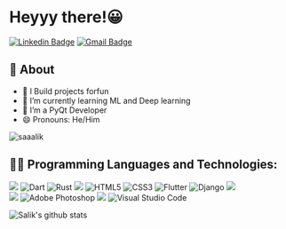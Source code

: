 # Heyyy there!😀

[![Linkedin Badge](https://img.shields.io/badge/-mdsalik-c1387a?style=social&logo=Linkedin&logoColor=c1387a&link=https://www.linkedin.com/in/md-salik-75a5021b8/)](https://www.linkedin.com/in/md-salik-75a5021b8/)
[![Gmail Badge](https://img.shields.io/badge/-Gmail-c1387a?style=social&logo=Gmail&logoColor=c1387a&link=mailto:mdsaaalik@gmail.com)](mailto:mdsaaalik@gmail.com)

## 🧐 About
- 🔭 I Build projects forfun
- 🌱 I’m currently learning ML and Deep learning
- 👯 I’m a PyQt Developer
- 😄 Pronouns: He/Him

<p align="left"> <img src=https://komarev.com/ghpvc/?username=saaalik alt=saaalik ?color=white ?labelColor=c1387a/></p>


## 👨‍💻 Programming Languages and Technologies:

<p>
<img src="https://img.shields.io/badge/Python-14354C?style=for-the-badge&logo=python&logoColor=white" />
<img alt="Dart" src="https://img.shields.io/badge/dart-%230175C2.svg?style=for-the-badge&logo=dart&logoColor=white"/>
<img alt="Rust" src="https://img.shields.io/badge/rust-%23000000.svg?style=for-the-badge&logo=rust&logoColor=white"/>
<img src="https://img.shields.io/badge/C%2B%2B-00599C?style=for-the-badge&logo=c%2B%2B&logoColor=white" />
<img alt="HTML5" src="https://img.shields.io/badge/html5-%23E34F26.svg?style=for-the-badge&logo=html5&logoColor=white"/>
<img alt="CSS3" src="https://img.shields.io/badge/css3-%231572B6.svg?style=for-the-badge&logo=css3&logoColor=white"/>
<img alt="Flutter" src="https://img.shields.io/badge/Flutter-%2302569B.svg?style=for-the-badge&logo=Flutter&logoColor=white" />
<img alt="Django" src="https://img.shields.io/badge/django-%23092E20.svg?style=for-the-badge&logo=django&logoColor=white"/>
<img src="https://img.shields.io/badge/MySQL-4479A1?style=for-the-badge&logo=MySQL&logoColor=white" />
<br>
<img src="https://img.shields.io/badge/Jupyter-F37626?style=for-the-badge&logo=Jupyter&logoColor=white" />
<img alt="Adobe Photoshop" src="https://img.shields.io/badge/adobephotoshop-%2331A8FF.svg?style=for-the-badge&logo=adobephotoshop&logoColor=white"/>
<img src="https://img.shields.io/badge/Canva-00C4CC?style=for-the-badge&logo=Canva&logoColor=white" />
<img alt="Visual Studio Code" src="https://img.shields.io/badge/VisualStudioCode-0078d7.svg?style=for-the-badge&logo=visual-studio-code&logoColor=white"/>

</p>

![Salik's github stats](https://github-readme-stats.vercel.app/api?username=saaalik&show_icons=false&theme=bear)
